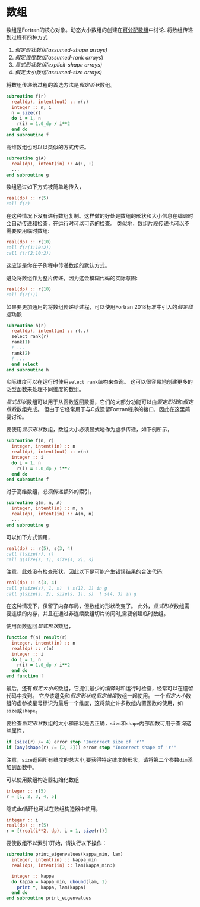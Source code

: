# 数组

数组是Fortran的核心对象。动态大小数组的创建在[可分配数组](./allocatable_arrays.md)中讨论.
将数组传递到过程有四种方式
1. *假定形状数组(assumed-shape arrays)* 
2. *假定维度数组(assumed-rank arrays*)
3. *显式形状数组(explicit-shape arrays)*
4. *假定大小数组(assumed-size arrays)*

将数组传递给过程的首选方法是*假定形状*数组。

```fortran
subroutine f(r)
  real(dp), intent(out) :: r(:)
  integer :: n, i
  n = size(r)
  do i = 1, n
    r(i) = 1.0_dp / i**2
  end do
end subroutine f
```

高维数组也可以以类似的方式传递。

```fortran
subroutine g(A)
  real(dp), intent(in) :: A(:, :)
  ...
end subroutine g
```

数组通过如下方式被简单地传入，

```fortran
real(dp) :: r(5)
call f(r)
```

在这种情况下没有进行数组复制。这样做的好处是数组的形状和大小信息在编译时会自动传递和检查，在运行时可以可选的检查。
类似地，数组片段传递也可以不需要使用临时数组:

```fortran
real(dp) :: r(10)
call f(r(1:10:2))
call f(r(2:10:2))
```

这应该是你在子例程中传递数组的默认方式。

避免将数组作为整片传递，因为这会模糊代码的实际意图:

```fortran
real(dp) :: r(10)
call f(r(:))
```

如果要更加通用的将数组传递给过程，可以使用Fortran 2018标准中引入的*假定维度*功能

```fortran
subroutine h(r)
  real(dp), intent(in) :: r(..)
  select rank(r)
  rank(1)
  ! ...
  rank(2)
  ! ...
  end select
end subroutine h
```

实际维度可以在运行时使用`select rank`结构来查询。 这可以很容易地创建更多的泛型函数来处理不同维度的数组。

*显式形状*数组可以用于从函数返回数据，它们的大部分功能可以由*假定形状*和*假定维数*数组完成。
但由于它经常用于与C或遗留Fortran程序的接口，因此在这里简要讨论。

要使用*显示形状*数组，数组大小必须显式地作为虚参传递，如下例所示，

``` fortran
subroutine f(n, r)
  integer, intent(in) :: n
  real(dp), intent(out) :: r(n)
  integer :: i
  do i = 1, n
    r(i) = 1.0_dp / i**2
  end do
end subroutine f
```

对于高维数组，必须传递额外的索引。

``` fortran
subroutine g(m, n, A)
  integer, intent(in) :: m, n
  real(dp), intent(in) :: A(m, n)
  ...
end subroutine g
```

可以如下方式调用，

``` fortran
real(dp) :: r(5), s(3, 4)
call f(size(r), r)
call g(size(s, 1), size(s, 2), s)
```

注意，此处没有检查形状，因此以下是可能产生错误结果的合法代码:


```fortran
real(dp) :: s(3, 4)
call g(size(s), 1, s)  ! s(12, 1) in g
call g(size(s, 2), size(s, 1), s)  ! s(4, 3) in g
```
在这种情况下，保留了内存布局，但数组的形状改变了。
此外，*显式形状*数组需要连续的内存，并且在通过非连续数组切片访问时,需要创建临时数组。

使用函数返回*显式形状*数组，

``` fortran
function f(n) result(r)
  integer, intent(in) :: n
  real(dp) :: r(n)
  integer :: i
  do i = 1, n
    r(i) = 1.0_dp / i**2
  end do
end function f
```

最后，还有*假定大小的*数组，它提供最少的编译时和运行时检查，经常可以在遗留代码中找到。
它应该避免和*假定形状*或*假定维度*数组一起使用。
一个*假定大小*数组的虚参被星号标识为最后一个维度，这将禁止许多数组内置函数的使用，如`size`或`shape`。

要检查*假定形状*数组的大小和形状是否正确，`size`和`shape`内部函数可用于查询这些属性，

```fortran
if (size(r) /= 4) error stop "Incorrect size of 'r'"
if (any(shape(r) /= [2, 2])) error stop "Incorrect shape of 'r'"
```

注意，`size`返回所有维度的总大小,要获得特定维度的形状，请将第二个参数`dim`添加到函数中。

可以使用数组构造器初始化数组

```fortran
integer :: r(5)
r = [1, 2, 3, 4, 5]
```
隐式do循环也可以在数组构造器中使用，

```fortran
integer :: i
real(dp) :: r(5)
r = [(real(i**2, dp), i = 1, size(r))]
```
要使数组不以索引1开始，请执行以下操作：

```fortran
subroutine print_eigenvalues(kappa_min, lam)
  integer, intent(in) :: kappa_min
  real(dp), intent(in) :: lam(kappa_min:)

  integer :: kappa
  do kappa = kappa_min, ubound(lam, 1)
    print *, kappa, lam(kappa)
  end do
end subroutine print_eigenvalues
```
